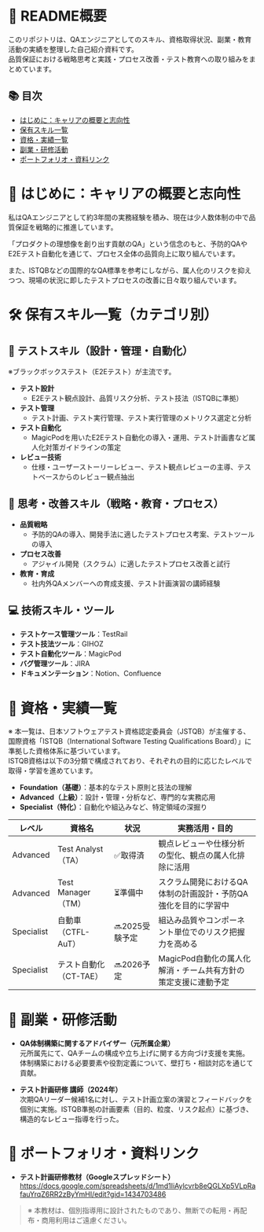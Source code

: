 # 🧪 README概要

このリポジトリは、QAエンジニアとしてのスキル、資格取得状況、副業・教育活動の実績を整理した自己紹介資料です。  
品質保証における戦略思考と実践・プロセス改善・テスト教育への取り組みをまとめています。

## 📚 目次

- [はじめに：キャリアの概要と志向性](#-はじめにキャリアの概要と志向性)
- [保有スキル一覧](#-保有スキル一覧カテゴリ別)
- [資格・実績一覧](#-資格実績一覧)
- [副業・研修活動](#-副業研修活動)
- [ポートフォリオ・資料リンク](#-ポートフォリオ資料リンク)

# 🎯 はじめに：キャリアの概要と志向性

私はQAエンジニアとして約3年間の実務経験を積み、現在は少人数体制の中で品質保証を戦略的に推進しています。

「プロダクトの理想像を創り出す貢献のQA」という信念のもと、予防的QAやE2Eテスト自動化を通じて、プロセス全体の品質向上に取り組んでいます。

また、ISTQBなどの国際的なQA標準を参考にしながら、属人化のリスクを抑えつつ、現場の状況に即したテストプロセスの改善に日々取り組んでいます。

# 🛠 保有スキル一覧（カテゴリ別）

## 🧪 テストスキル（設計・管理・自動化）
※ブラックボックステスト（E2Eテスト）が主流です。

- **テスト設計**  
  - E2Eテスト観点設計、品質リスク分析、テスト技法（ISTQBに準拠）
- **テスト管理**  
  - テスト計画、テスト実行管理、テスト実行管理のメトリクス選定と分析
- **テスト自動化**  
  - MagicPodを用いたE2Eテスト自動化の導入・運用、テスト計画書など属人化対策ガイドラインの策定
- **レビュー技術**  
  - 仕様・ユーザーストーリーレビュー、テスト観点レビューの主導、テストベースからのレビュー観点抽出

## 🧠 思考・改善スキル（戦略・教育・プロセス）

- **品質戦略**  
  - 予防的QAの導入、開発手法に適したテストプロセス考案、テストツールの導入
- **プロセス改善**  
  - アジャイル開発（スクラム）に適したテストプロセス改善と試行
- **教育・育成**  
  - 社内外QAメンバーへの育成支援、テスト計画演習の講師経験

## 💻 技術スキル・ツール

- **テストケース管理ツール**：TestRail
- **テスト技法ツール**：GIHOZ  
- **テスト自動化ツール**：MagicPod
- **バグ管理ツール**：JIRA
- **ドキュメンテーション**：Notion、Confluence

# 🏅 資格・実績一覧

※ 本一覧は、日本ソフトウェアテスト資格認定委員会（JSTQB）が主催する、国際資格「ISTQB（International Software Testing Qualifications Board）」に準拠した資格体系に基づいています。  
ISTQB資格は以下の3分類で構成されており、それぞれの目的に応じたレベルで取得・学習を進めています。

- **Foundation（基礎）**：基本的なテスト原則と技法の理解  
- **Advanced（上級）**：設計・管理・分析など、専門的な実務応用  
- **Specialist（特化）**：自動化や組込みなど、特定領域の深掘り

| レベル | 資格名 | 状況 | 実務活用・目的 |
|--------|--------|------|------------------|
| Advanced | Test Analyst（TA） | ✅取得済 | 観点レビューや仕様分析の型化、観点の属人化排除に活用 |
| Advanced | Test Manager（TM） | ⏳準備中 | スクラム開発におけるQA体制の計画設計・予防QA強化を目的に学習中 |
| Specialist | 自動車（CTFL-AuT） | 🔜2025受験予定 | 組込み品質やコンポーネント単位でのリスク把握力を高める |
| Specialist | テスト自動化（CT-TAE） | 🔜2026予定 | MagicPod自動化の属人化解消・チーム共有方針の策定支援に連動予定 |

# 🤝 副業・研修活動

- **QA体制構築に関するアドバイザー（元所属企業）**  
  元所属先にて、QAチームの構成や立ち上げに関する方向づけ支援を実施。体制構築における必要要素や役割定義について、壁打ち・相談対応を通じて貢献。

- **テスト計画研修 講師（2024年）**  
  次期QAリーダー候補1名に対し、テスト計画立案の演習とフィードバックを個別に実施。ISTQB準拠の計画要素（目的、粒度、リスク起点）に基づき、構造的なレビュー指導を行った。

# 🔗 ポートフォリオ・資料リンク

- **テスト計画研修教材（Googleスプレッドシート）**  
  https://docs.google.com/spreadsheets/d/1md1IiAylcvrb8eQGLXp5VLpRafauYrqZ6RR2zByYmHI/edit?gid=1434703486  

> ※ 本教材は、個別指導用に設計されたものであり、無断での転用・再配布・商用利用はご遠慮ください。
